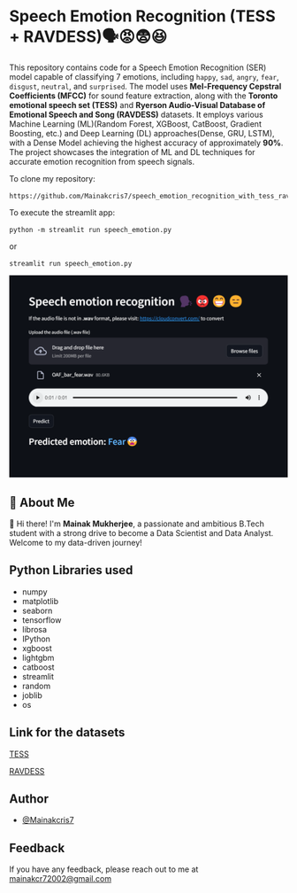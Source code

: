 # Speech Emotion Recognition (TESS + RAVDESS)🗣️😡😨😆

This repository contains code for a Speech Emotion Recognition (SER) model capable of classifying 7 emotions, including `happy`, `sad`, `angry`, `fear`, `disgust`, `neutral`, and `surprised`. The model uses **Mel-Frequency Cepstral Coefficients (MFCC)** for sound feature extraction, along with the **Toronto emotional speech set (TESS)** and **Ryerson Audio-Visual Database of Emotional Speech and Song (RAVDESS)** datasets. It employs various Machine Learning (ML)(Random Forest, XGBoost, CatBoost, Gradient Boosting, etc.) and Deep Learning (DL) approaches(Dense, GRU, LSTM), with a Dense Model achieving the highest accuracy of approximately **90%**. The project showcases the integration of ML and DL techniques for accurate emotion recognition from speech signals.
    
To clone my repository:
```
https://github.com/Mainakcris7/speech_emotion_recognition_with_tess_ravdess.git
```

To execute the streamlit app:
```
python -m streamlit run speech_emotion.py
```
or
```
streamlit run speech_emotion.py
```

![Logo](./logo.png)
## 🚀 About Me
👋 Hi there! I'm **Mainak Mukherjee**, a passionate and ambitious B.Tech student with a strong drive to become a Data Scientist and Data Analyst. Welcome to my data-driven journey!



## Python Libraries used

- numpy
- matplotlib
- seaborn
- tensorflow
- librosa
- IPython
- xgboost
- lightgbm
- catboost
- streamlit
- random
- joblib
- os





## Link for the datasets

[TESS](https://www.kaggle.com/datasets/ejlok1/toronto-emotional-speech-set-tess)

[RAVDESS](https://www.kaggle.com/datasets/uwrfkaggler/ravdess-emotional-speech-audio/data)






## Author

- [@Mainakcris7](https://github.com/Mainakcris7)

## Feedback

If you have any feedback, please reach out to me at mainakcr72002@gmail.com